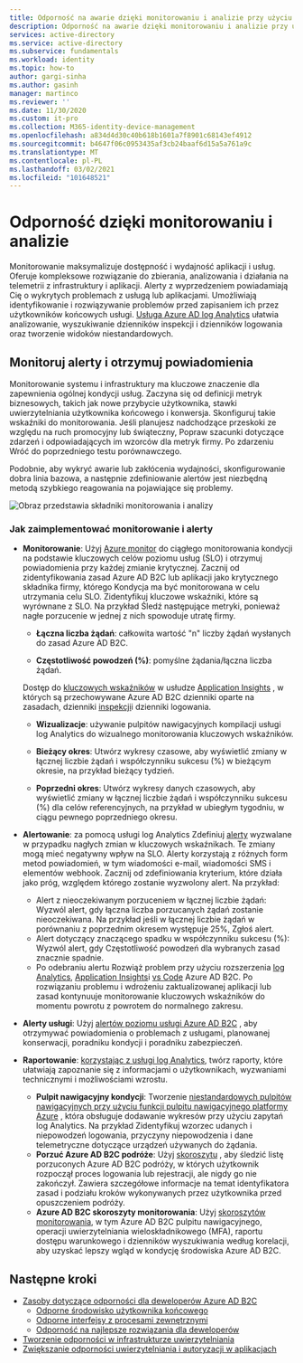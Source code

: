 ```yaml
---
title: Odporność na awarie dzięki monitorowaniu i analizie przy użyciu Azure AD B2C | Microsoft Docs
description: Odporność na awarie dzięki monitorowaniu i analizie przy użyciu Azure AD B2C
services: active-directory
ms.service: active-directory
ms.subservice: fundamentals
ms.workload: identity
ms.topic: how-to
author: gargi-sinha
ms.author: gasinh
manager: martinco
ms.reviewer: ''
ms.date: 11/30/2020
ms.custom: it-pro
ms.collection: M365-identity-device-management
ms.openlocfilehash: a834d4d30c40b618b1601a7f8901c68143ef4912
ms.sourcegitcommit: b4647f06c0953435af3cb24baaf6d15a5a761a9c
ms.translationtype: MT
ms.contentlocale: pl-PL
ms.lasthandoff: 03/02/2021
ms.locfileid: "101648521"
---
```

# <a name="resilience-through-monitoring-and-analytics"></a>Odporność dzięki monitorowaniu i analizie

Monitorowanie maksymalizuje dostępność i wydajność aplikacji i usług. Oferuje kompleksowe rozwiązanie do zbierania, analizowania i działania na telemetrii z infrastruktury i aplikacji. Alerty z wyprzedzeniem powiadamiają Cię o wykrytych problemach z usługą lub aplikacjami. Umożliwiają identyfikowanie i rozwiązywanie problemów przed zapisaniem ich przez użytkowników końcowych usługi. [Usługa Azure AD log Analytics](https://azure.microsoft.com/services/monitor/?OCID=AID2100131_SEM_6d16332c03501fc9c1f46c94726d2264:G:s&ef_id=6d16332c03501fc9c1f46c94726d2264:G:s&msclkid=6d16332c03501fc9c1f46c94726d2264#features) ułatwia analizowanie, wyszukiwanie dzienników inspekcji i dzienników logowania oraz tworzenie widoków niestandardowych.

## <a name="monitor-and-get-notified-through-alerts"></a>Monitoruj alerty i otrzymuj powiadomienia

Monitorowanie systemu i infrastruktury ma kluczowe znaczenie dla zapewnienia ogólnej kondycji usług. Zaczyna się od definicji metryk biznesowych, takich jak nowe przybycie użytkownika, stawki uwierzytelniania użytkownika końcowego i konwersja. Skonfiguruj takie wskaźniki do monitorowania. Jeśli planujesz nadchodzące przeskoki ze względu na ruch promocyjny lub świąteczny, Popraw szacunki dotyczące zdarzeń i odpowiadających im wzorców dla metryk firmy. Po zdarzeniu Wróć do poprzedniego testu porównawczego.

Podobnie, aby wykryć awarie lub zakłócenia wydajności, skonfigurowanie dobra linia bazowa, a następnie zdefiniowanie alertów jest niezbędną metodą szybkiego reagowania na pojawiające się problemy.

![Obraz przedstawia składniki monitorowania i analizy](media/resilience-with-monitoring-alerting/monitoring-analytics-architecture.png)

### <a name="how-to-implement-monitoring-and-alerting"></a>Jak zaimplementować monitorowanie i alerty

- **Monitorowanie**: Użyj [Azure monitor](../../active-directory-b2c/azure-monitor.md) do ciągłego monitorowania kondycji na podstawie kluczowych celów poziomu usług (SLO) i otrzymuj powiadomienia przy każdej zmianie krytycznej. Zacznij od zidentyfikowania zasad Azure AD B2C lub aplikacji jako krytycznego składnika firmy, którego Kondycja ma być monitorowana w celu utrzymania celu SLO. Zidentyfikuj kluczowe wskaźniki, które są wyrównane z SLO.
Na przykład Śledź następujące metryki, ponieważ nagłe porzucenie w jednej z nich spowoduje utratę firmy.

  - **Łączna liczba żądań**: całkowita wartość "n" liczby żądań wysłanych do zasad Azure AD B2C.

  - **Częstotliwość powodzeń (%)**: pomyślne żądania/łączna liczba żądań.

  Dostęp do [kluczowych wskaźników](../../active-directory-b2c/view-audit-logs.md) w usłudze [Application Insights](../../active-directory-b2c/analytics-with-application-insights.md) , w których są przechowywane Azure AD B2C dzienniki oparte na zasadach, dzienniki [inspekcji](../../active-directory-b2c/analytics-with-application-insights.md)i dzienniki logowania.  

   - **Wizualizacje**: używanie pulpitów nawigacyjnych kompilacji usługi log Analytics do wizualnego monitorowania kluczowych wskaźników.

   - **Bieżący okres**: Utwórz wykresy czasowe, aby wyświetlić zmiany w łącznej liczbie żądań i współczynniku sukcesu (%) w bieżącym okresie, na przykład bieżący tydzień.

   - **Poprzedni okres**: Utwórz wykresy danych czasowych, aby wyświetlić zmiany w łącznej liczbie żądań i współczynniku sukcesu (%) dla celów referencyjnych, na przykład w ubiegłym tygodniu, w ciągu pewnego poprzedniego okresu.

- **Alertowanie**: za pomocą usługi log Analytics Zdefiniuj [alerty](../../azure-monitor/alerts/alerts-log.md) wyzwalane w przypadku nagłych zmian w kluczowych wskaźnikach. Te zmiany mogą mieć negatywny wpływ na SLO. Alerty korzystają z różnych form metod powiadomień, w tym wiadomości e-mail, wiadomości SMS i elementów webhook. Zacznij od zdefiniowania kryterium, które działa jako próg, względem którego zostanie wyzwolony alert. Na przykład:
  - Alert z nieoczekiwanym porzuceniem w łącznej liczbie żądań: Wyzwól alert, gdy łączna liczba porzucanych żądań zostanie nieoczekiwana. Na przykład jeśli w łącznej liczbie żądań w porównaniu z poprzednim okresem występuje 25%, Zgłoś alert.  
  - Alert dotyczący znaczącego spadku w współczynniku sukcesu (%): Wyzwól alert, gdy Częstotliwość powodzeń dla wybranych zasad znacznie spadnie.
  - Po odebraniu alertu Rozwiąż problem przy użyciu rozszerzenia [log Analytics](../reports-monitoring/howto-install-use-log-analytics-views.md), [Application Insights](../../active-directory-b2c/troubleshoot-with-application-insights.md)i [vs Code](https://marketplace.visualstudio.com/items?itemName=AzureADB2CTools.aadb2c) Azure AD B2C. Po rozwiązaniu problemu i wdrożeniu zaktualizowanej aplikacji lub zasad kontynuuje monitorowanie kluczowych wskaźników do momentu powrotu z powrotem do normalnego zakresu.

- **Alerty usługi**: Użyj [alertów poziomu usługi Azure AD B2C](../../service-health/service-health-overview.md) , aby otrzymywać powiadomienia o problemach z usługami, planowanej konserwacji, poradniku kondycji i poradniku zabezpieczeń.

- **Raportowanie**: [korzystając z usługi log Analytics](../reports-monitoring/howto-integrate-activity-logs-with-log-analytics.md), twórz raporty, które ułatwiają zapoznanie się z informacjami o użytkownikach, wyzwaniami technicznymi i możliwościami wzrostu.
  - **Pulpit nawigacyjny kondycji**: Tworzenie [niestandardowych pulpitów nawigacyjnych przy użyciu funkcji pulpitu nawigacyjnego platformy Azure](../../azure-monitor/app/tutorial-app-dashboards.md) , która obsługuje dodawanie wykresów przy użyciu zapytań log Analytics. Na przykład Zidentyfikuj wzorzec udanych i niepowodzeń logowania, przyczyny niepowodzenia i dane telemetryczne dotyczące urządzeń używanych do żądania.
  - **Porzuć Azure AD B2C podróże**: Użyj [skoroszytu](https://github.com/azure-ad-b2c/siem#list-of-abandon-journeys) , aby śledzić listę porzuconych Azure AD B2C podróży, w których użytkownik rozpoczął proces logowania lub rejestracji, ale nigdy go nie zakończył. Zawiera szczegółowe informacje na temat identyfikatora zasad i podziału kroków wykonywanych przez użytkownika przed opuszczeniem podróży.
  - **Azure AD B2C skoroszyty monitorowania**: Użyj [skoroszytów monitorowania](https://github.com/azure-ad-b2c/siem), w tym Azure AD B2C pulpitu nawigacyjnego, operacji uwierzytelniania wieloskładnikowego (MFA), raportu dostępu warunkowego i dzienników wyszukiwania według korelacji, aby uzyskać lepszy wgląd w kondycję środowiska Azure AD B2C.
  
## <a name="next-steps"></a>Następne kroki

- [Zasoby dotyczące odporności dla deweloperów Azure AD B2C](resilience-b2c.md)
  - [Odporne środowisko użytkownika końcowego](resilient-end-user-experience.md)
  - [Odporne interfejsy z procesami zewnętrznymi](resilient-external-processes.md)
  - [Odporność na najlepsze rozwiązania dla deweloperów](resilience-b2c-developer-best-practices.md)
- [Tworzenie odporności w infrastrukturze uwierzytelniania](resilience-in-infrastructure.md)
- [Zwiększanie odporności uwierzytelniania i autoryzacji w aplikacjach](resilience-app-development-overview.md)